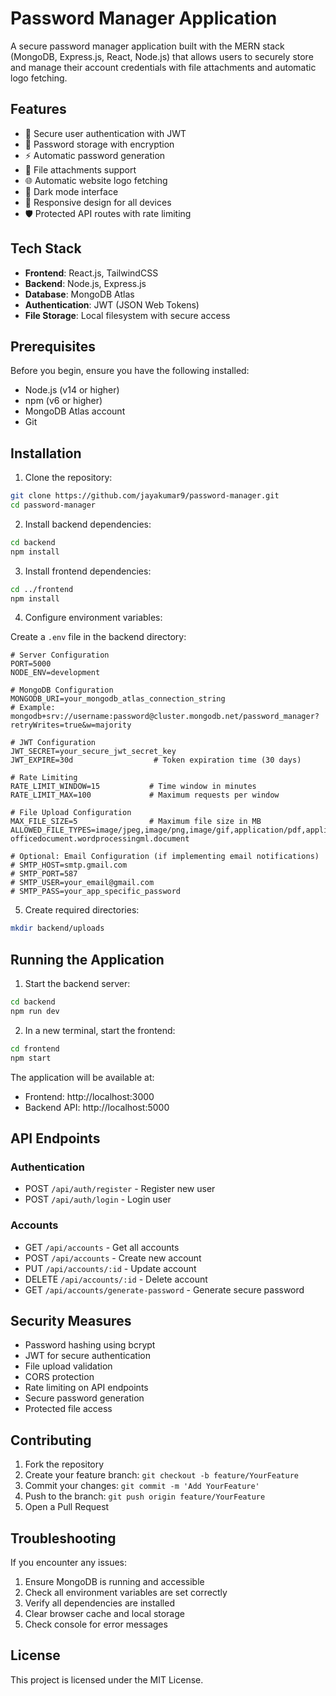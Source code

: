 # Password Manager Application

A secure password manager application built with the MERN stack (MongoDB, Express.js, React, Node.js) that allows users to securely store and manage their account credentials with file attachments and automatic logo fetching.

## Features

- 🔐 Secure user authentication with JWT
- 🔑 Password storage with encryption
- ⚡ Automatic password generation
- 📎 File attachments support
- 🌐 Automatic website logo fetching
- 🎨 Dark mode interface
- 📱 Responsive design for all devices
- 🛡️ Protected API routes with rate limiting

## Tech Stack

- **Frontend**: React.js, TailwindCSS
- **Backend**: Node.js, Express.js
- **Database**: MongoDB Atlas
- **Authentication**: JWT (JSON Web Tokens)
- **File Storage**: Local filesystem with secure access

## Prerequisites

Before you begin, ensure you have the following installed:
- Node.js (v14 or higher)
- npm (v6 or higher)
- MongoDB Atlas account
- Git

## Installation

1. Clone the repository:
```bash
git clone https://github.com/jayakumar9/password-manager.git
cd password-manager
```

2. Install backend dependencies:
```bash
cd backend
npm install
```

3. Install frontend dependencies:
```bash
cd ../frontend
npm install
```

4. Configure environment variables:

Create a `.env` file in the backend directory:
```env
# Server Configuration
PORT=5000
NODE_ENV=development

# MongoDB Configuration
MONGODB_URI=your_mongodb_atlas_connection_string
# Example: mongodb+srv://username:password@cluster.mongodb.net/password_manager?retryWrites=true&w=majority

# JWT Configuration
JWT_SECRET=your_secure_jwt_secret_key
JWT_EXPIRE=30d                  # Token expiration time (30 days)

# Rate Limiting
RATE_LIMIT_WINDOW=15           # Time window in minutes
RATE_LIMIT_MAX=100             # Maximum requests per window

# File Upload Configuration
MAX_FILE_SIZE=5                # Maximum file size in MB
ALLOWED_FILE_TYPES=image/jpeg,image/png,image/gif,application/pdf,application/msword,application/vnd.openxmlformats-officedocument.wordprocessingml.document

# Optional: Email Configuration (if implementing email notifications)
# SMTP_HOST=smtp.gmail.com
# SMTP_PORT=587
# SMTP_USER=your_email@gmail.com
# SMTP_PASS=your_app_specific_password
```

5. Create required directories:
```bash
mkdir backend/uploads
```

## Running the Application

1. Start the backend server:
```bash
cd backend
npm run dev
```

2. In a new terminal, start the frontend:
```bash
cd frontend
npm start
```

The application will be available at:
- Frontend: http://localhost:3000
- Backend API: http://localhost:5000

## API Endpoints

### Authentication
- POST `/api/auth/register` - Register new user
- POST `/api/auth/login` - Login user

### Accounts
- GET `/api/accounts` - Get all accounts
- POST `/api/accounts` - Create new account
- PUT `/api/accounts/:id` - Update account
- DELETE `/api/accounts/:id` - Delete account
- GET `/api/accounts/generate-password` - Generate secure password

## Security Measures

- Password hashing using bcrypt
- JWT for secure authentication
- File upload validation
- CORS protection
- Rate limiting on API endpoints
- Secure password generation
- Protected file access

## Contributing

1. Fork the repository
2. Create your feature branch: `git checkout -b feature/YourFeature`
3. Commit your changes: `git commit -m 'Add YourFeature'`
4. Push to the branch: `git push origin feature/YourFeature`
5. Open a Pull Request

## Troubleshooting

If you encounter any issues:

1. Ensure MongoDB is running and accessible
2. Check all environment variables are set correctly
3. Verify all dependencies are installed
4. Clear browser cache and local storage
5. Check console for error messages

## License

This project is licensed under the MIT License. 